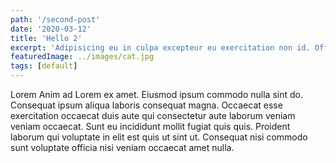 ```yaml
---
path: '/second-post'
date: '2020-03-12'
title: 'Hello 2'
excerpt: 'Adipisicing eu in culpa excepteur eu exercitation non id. Officia do sunt dolore eu ut voluptate adipisicing amet quis dolore laboris Lorem incididunt.'
featuredImage: ../images/cat.jpg
tags: [default]
---
```


Lorem Anim ad Lorem ex amet. Eiusmod ipsum commodo nulla sint do. Consequat ipsum aliqua laboris consequat magna. Occaecat esse exercitation occaecat duis aute qui consectetur aute laborum veniam veniam occaecat. Sunt eu incididunt mollit fugiat quis quis. Proident laborum qui voluptate in elit est quis ut sint ut. Consequat nisi commodo sunt voluptate officia nisi veniam occaecat amet nulla.